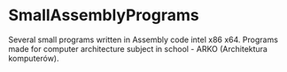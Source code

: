 # SmallAssemblyPrograms
 Several small programs written in Assembly code intel x86 x64. Programs made for computer architecture subject in school - ARKO (Architektura komputerów).
